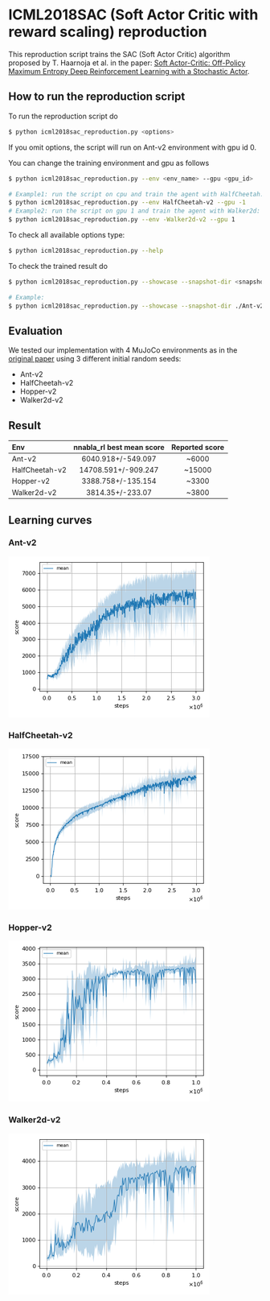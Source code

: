 # ICML2018SAC (Soft Actor Critic with reward scaling) reproduction

This reproduction script trains the SAC (Soft Actor Critic) algorithm proposed by T. Haarnoja et al. in the paper: [Soft Actor-Critic: Off-Policy Maximum Entropy Deep Reinforcement Learning with a Stochastic Actor](https://arxiv.org/abs/1801.01290).

## How to run the reproduction script

To run the reproduction script do

```sh
$ python icml2018sac_reproduction.py <options>
```

If you omit options, the script will run on Ant-v2 environment with gpu id 0.

You can change the training environment and gpu as follows

```sh
$ python icml2018sac_reproduction.py --env <env_name> --gpu <gpu_id>
```

```sh
# Example1: run the script on cpu and train the agent with HalfCheetah:
$ python icml2018sac_reproduction.py --env HalfCheetah-v2 --gpu -1
# Example2: run the script on gpu 1 and train the agent with Walker2d:
$ python icml2018sac_reproduction.py --env -Walker2d-v2 --gpu 1
```

To check all available options type:

```sh
$ python icml2018sac_reproduction.py --help
```

To check the trained result do

```sh
$ python icml2018sac_reproduction.py --showcase --snapshot-dir <snapshot_dir> --render
```

```sh
# Example:
$ python icml2018sac_reproduction.py --showcase --snapshot-dir ./Ant-v2/seed-1/iteration-10000/ --render
```

## Evaluation

We tested our implementation with 4 MuJoCo environments as in the [original paper](https://arxiv.org/pdf/1801.01290.pdf) using 3 different initial random seeds:

- Ant-v2
- HalfCheetah-v2
- Hopper-v2
- Walker2d-v2

## Result

|Env|nnabla_rl best mean score|Reported score|
|:---|:---:|:---:|
|Ant-v2|6040.918+/-549.097|~6000|
|HalfCheetah-v2|14708.591+/-909.247|~15000|
|Hopper-v2|3388.758+/-135.154|~3300|
|Walker2d-v2|3814.35+/-233.07|~3800|

## Learning curves

### Ant-v2

![Ant-v2 Result](reproduction_results/Ant-v2_results/result.png)

### HalfCheetah-v2

![HalfCheetah-v2 Result](reproduction_results/HalfCheetah-v2_results/result.png)

### Hopper-v2

![Hopper-v2 Result](reproduction_results/Hopper-v2_results/result.png)

### Walker2d-v2

![Walker2d-v2 Result](reproduction_results/Walker2d-v2_results/result.png)

